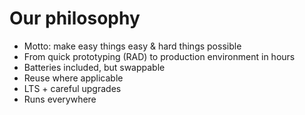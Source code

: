 # Our philosophy

* Motto: make easy things easy & hard things possible
* From quick prototyping (RAD) to production environment in hours
* Batteries included, but swappable
* Reuse where applicable
* LTS + careful upgrades
* Runs everywhere
